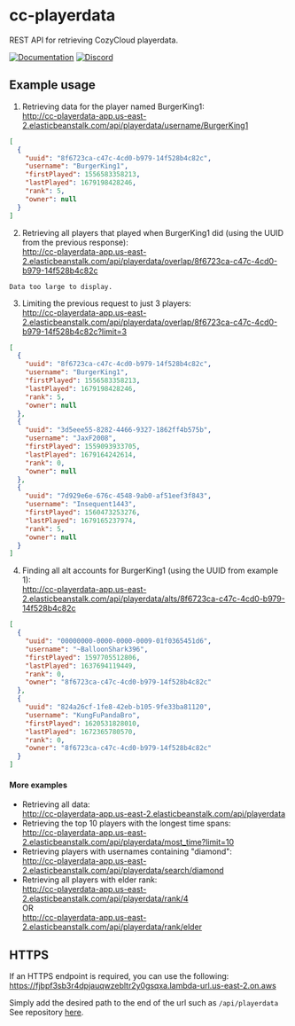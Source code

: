 # cc-playerdata
REST API for retrieving CozyCloud playerdata.

[![Documentation](https://img.shields.io/badge/Documentation-dark%20green?logo=swagger&logoColor=black)](http://cc-playerdata-app.us-east-2.elasticbeanstalk.com)
[![Discord](https://img.shields.io/discord/280048938000580609?logo=discord&logoColor=white&label=Discord&color=7289da)](https://discord.gg/vBEWAuY)

## Example usage

1. Retrieving data for the player named BurgerKing1:
<br>http://cc-playerdata-app.us-east-2.elasticbeanstalk.com/api/playerdata/username/BurgerKing1
```json
[
  {
    "uuid": "8f6723ca-c47c-4cd0-b979-14f528b4c82c",
    "username": "BurgerKing1",
    "firstPlayed": 1556583358213,
    "lastPlayed": 1679198428246,
    "rank": 5,
    "owner": null
  }
]
```
2. Retrieving all players that played when BurgerKing1 did (using the UUID from the previous response):
<br>http://cc-playerdata-app.us-east-2.elasticbeanstalk.com/api/playerdata/overlap/8f6723ca-c47c-4cd0-b979-14f528b4c82c
```
Data too large to display.
```
3. Limiting the previous request to just 3 players:
<br>http://cc-playerdata-app.us-east-2.elasticbeanstalk.com/api/playerdata/overlap/8f6723ca-c47c-4cd0-b979-14f528b4c82c?limit=3
```json
[
  {
    "uuid": "8f6723ca-c47c-4cd0-b979-14f528b4c82c",
    "username": "BurgerKing1",
    "firstPlayed": 1556583358213,
    "lastPlayed": 1679198428246,
    "rank": 5,
    "owner": null
  },
  {
    "uuid": "3d5eee55-8282-4466-9327-1862ff4b575b",
    "username": "JaxF2008",
    "firstPlayed": 1559093933705,
    "lastPlayed": 1679164242614,
    "rank": 0,
    "owner": null
  },
  {
    "uuid": "7d929e6e-676c-4548-9ab0-af51eef3f843",
    "username": "Insequent1443",
    "firstPlayed": 1560473253276,
    "lastPlayed": 1679165237974,
    "rank": 5,
    "owner": null
  }
]
```
4. Finding all alt accounts for BurgerKing1 (using the UUID from example 1):
<br>http://cc-playerdata-app.us-east-2.elasticbeanstalk.com/api/playerdata/alts/8f6723ca-c47c-4cd0-b979-14f528b4c82c
```json
[
  {
    "uuid": "00000000-0000-0000-0009-01f0365451d6",
    "username": "~BalloonShark396",
    "firstPlayed": 1597705512806,
    "lastPlayed": 1637694119449,
    "rank": 0,
    "owner": "8f6723ca-c47c-4cd0-b979-14f528b4c82c"
  },
  {
    "uuid": "824a26cf-1fe8-42eb-b105-9fe33ba81120",
    "username": "KungFuPandaBro",
    "firstPlayed": 1620531828010,
    "lastPlayed": 1672365780570,
    "rank": 0,
    "owner": "8f6723ca-c47c-4cd0-b979-14f528b4c82c"
  }
]
```
#### More examples
* Retrieving all data:
<br>http://cc-playerdata-app.us-east-2.elasticbeanstalk.com/api/playerdata
* Retrieving the top 10 players with the longest time spans:
<br>http://cc-playerdata-app.us-east-2.elasticbeanstalk.com/api/playerdata/most_time?limit=10
* Retrieving players with usernames containing "diamond":
<br>http://cc-playerdata-app.us-east-2.elasticbeanstalk.com/api/playerdata/search/diamond
* Retrieving all players with elder rank:
<br>http://cc-playerdata-app.us-east-2.elasticbeanstalk.com/api/playerdata/rank/4
<br>OR
<br>http://cc-playerdata-app.us-east-2.elasticbeanstalk.com/api/playerdata/rank/elder

## HTTPS
If an HTTPS endpoint is required, you can use the following:
<br>https://fjbpf3sb3r4dpjauqwzebltr2y0gsqxa.lambda-url.us-east-2.on.aws

Simply add the desired path to the end of the url such as `/api/playerdata`
<br>See repository [here](https://github.com/ChickenSaysBak/cc-playerdata-to-https).
